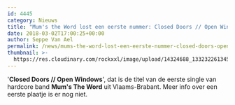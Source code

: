 ```yaml
---
id: 4445
category: Nieuws
title: "Mum's the Word lost een eerste nummer: Closed Doors // Open Windows"
date: 2018-03-02T17:00:25+00:00
author: Seppe Van Ael
permalink: /news/mums-the-word-lost-een-eerste-nummer-closed-doors-open-windows/
thumbnail: >-
  https://res.cloudinary.com/rockxxl/image/upload/14324688_1332322613458281_1905673592925418142_o.jpg
---
```

'**Closed Doors // Open Windows**', dat is de titel van de eerste single van hardcore band **Mum's The Word** uit Vlaams-Brabant. Meer info over een eerste plaatje is er nog niet.
